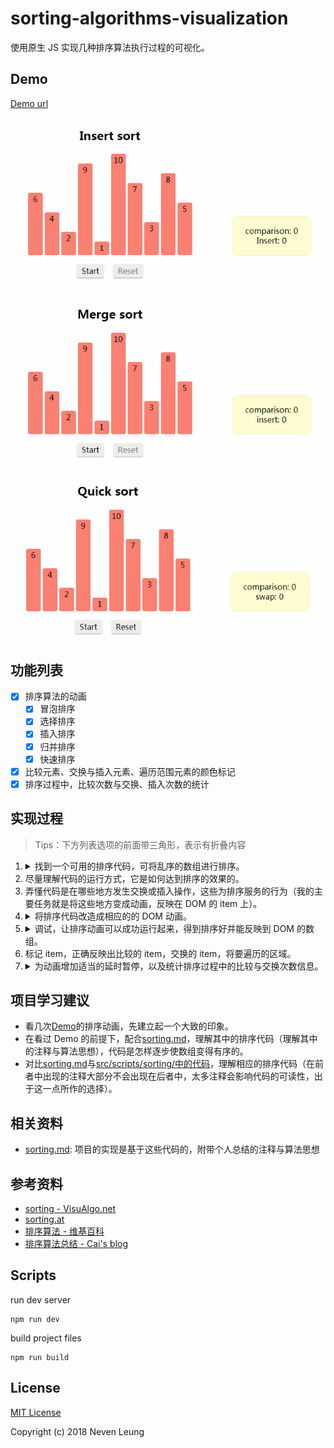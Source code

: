 # sorting-algorithms-visualization

使用原生 JS 实现几种排序算法执行过程的可视化。

## Demo

[Demo url](https://nevenleung.github.io/sorting-algorithms-visualization/)

![](https://github.com/NevenLeung/sorting-algorithms-visualization/blob/master/demo/insert-sort.gif)

![](https://github.com/NevenLeung/sorting-algorithms-visualization/blob/master/demo/merge-sort.gif)

![](https://github.com/NevenLeung/sorting-algorithms-visualization/blob/master/demo/quick-sort.gif)

## 功能列表

- [x] 排序算法的动画
    - [x] 冒泡排序
    - [x] 选择排序
    - [x] 插入排序
    - [x] 归并排序
    - [x] 快速排序
- [x] 比较元素、交换与插入元素、遍历范围元素的颜色标记
- [x] 排序过程中，比较次数与交换、插入次数的统计

## 实现过程

> Tips：下方列表选项的前面带三角形，表示有折叠内容

1. <details>
     <summary>找到一个可用的排序代码，可将乱序的数组进行排序。</summary>
     <ul>
       <li>可以是伪代码或者其他编程语言写的排序代码，再用 JS 实现一遍</li>
     </ul>
   </details>
1. 尽量理解代码的运行方式，它是如何达到排序的效果的。
1. 弄懂代码是在哪些地方发生交换或插入操作，这些为排序服务的行为（我的主要任务就是将这些地方变成动画，反映在 DOM 的 item 上）。
1. <details>
     <summary>将排序代码改造成相应的的 DOM 动画。</summary>
     <ol>
       <li>交换动画与插入动画的实现分为两个部分：节点移动动画、节点交换(插入)操作</li>
       <li>使用异步编程确保节点交换(插入)操作发生在动画执行完毕之后，这样就可以将节点移动动画和节点交换(插入)操作很好的结合起来</li>
       <li>
         <details>
           <summary><code>swap()</code> 与 <code>insert()</code> 的实现细节</summary>
           <ol>
             <li>关键点一: 使用 transform 的 translateX 实现节点的平移动画（transform 属性不会改变节点在 DOM 中的实际位置，也不会影响其他节点位置）。</li>
             <li>关键点二: 使用<code>animation = el.animate()</code>来执行动画，再把节点交换(插入)操作放在<code>animation.onfinish</code>的回调函数中, 以确保节点交换(插入)操作发生在动画执行完毕之后。</li>
             <li>关键点三：<code>swap()</code>与<code>insert()</code>返回一个 promise，以供在相应排序函数中进行调用。将<code>resolve()</code>写在<code>animation.onfinish</code>中，节点交换(插入)操作之后的地方。</li>
           </ol>
         </details>
       </li>
     </ol>
   </details>
1. <details>
     <summary>调试，让排序动画可以成功运行起来，得到排序好并能反映到 DOM 的数组。</summary>
     <ul>
       <li>在归并排序与快速排序中使用了递归，但在递归过程中使用异步编程与其他情况下使用异步编程没有太多的区别</li>
     </ul>
   </details>
1. 标记 item，正确反映出比较的 item，交换的 item，将要遍历的区域。
1. <details>
     <summary>为动画增加适当的延时暂停，以及统计排序过程中的比较与交换次数信息。</summary>
     <ul>
       <li>尽量在每一次颜色标记取消后、每一次循环结束后、每一个交换（插入）操作之后执行一个短时的暂停，让动画的颜色变化可以正确反映出程序的执行阶段</li>
     </ul>
   </details>

## 项目学习建议

- 看几次[Demo](https://nevenleung.github.io/sorting-algorithms-visualization/)的排序动画，先建立起一个大致的印象。
- 在看过 Demo 的前提下，配合[sorting.md](https://github.com/NevenLeung/sorting-algorithms-visualization/blob/master/sorting.md)，理解其中的排序代码（理解其中的注释与算法思想），代码是怎样逐步使数组变得有序的。
- 对比[sorting.md](https://github.com/NevenLeung/sorting-algorithms-visualization/blob/master/sorting.md)与[src/scripts/sorting/中的代码](https://github.com/NevenLeung/sorting-algorithms-visualization/blob/master/src/scripts/sorting/)，理解相应的排序代码（在前者中出现的注释大部分不会出现在后者中，太多注释会影响代码的可读性，出于这一点所作的选择）。

## 相关资料

- [sorting.md](https://github.com/NevenLeung/sorting-algorithms-visualization/blob/master/sorting.md): 项目的实现是基于这些代码的，附带个人总结的注释与算法思想

## 参考资料

- [sorting - VisuAlgo.net](https://visualgo.net/en/sorting)
- [sorting.at](http://sorting.at/)
- [排序算法 - 维基百科](https://zh.wikipedia.org/wiki/%E6%8E%92%E5%BA%8F%E7%AE%97%E6%B3%95)
- [排序算法总结 - Cai's blog](http://ccc013.github.io/2016/11/20/%E6%8E%92%E5%BA%8F%E7%AE%97%E6%B3%95%E6%80%BB%E7%BB%93/)

## Scripts

run dev server

```
npm run dev
```

build project files

```
npm run build
```

## License

[MIT License](https://github.com/NevenLeung/sorting-algorithms-visualization/blob/master/LICENSE)

Copyright (c) 2018 Neven Leung